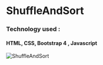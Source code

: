 # ShuffleAndSort

### Technology used :
#### HTML, CSS, Bootstrap 4 , Javascript

![ShuffleAndSort](https://user-images.githubusercontent.com/47104798/120074619-f5225b00-c09d-11eb-89e9-2e0870a327dc.JPG)

